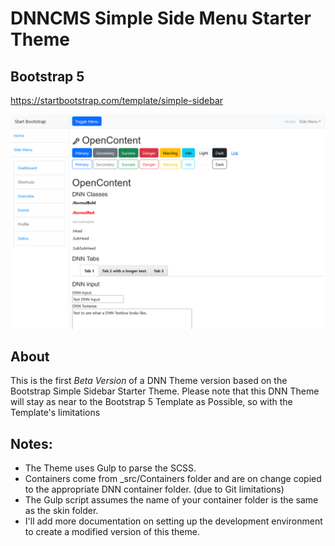 # DNNCMS Simple Side Menu Starter Theme
## Bootstrap 5 
https://startbootstrap.com/template/simple-sidebar

![DNNCMS Bootstrap 5 Theme Preview](default.png)

## About
This is the first *Beta Version* of a DNN Theme version based on the Bootstrap Simple Sidebar Starter Theme.
Please note that this DNN Theme will stay as near to the Bootstrap 5 Template as Possible, so with the Template's limitations

## Notes:

- The Theme uses Gulp to parse the SCSS.
- Containers come from _src/Containers folder and are on change copied to the appropriate DNN container folder. (due to Git limitations)
- The Gulp script assumes the name of your container folder is the same as the skin folder.
- I'll  add more documentation on setting up the development environment to create a modified version of this theme.


